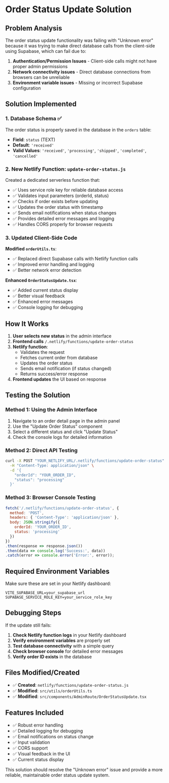 # Order Status Update Solution

## Problem Analysis

The order status update functionality was failing with "Unknown error" because it was trying to make direct database calls from the client-side using Supabase, which can fail due to:

1. **Authentication/Permission Issues** - Client-side calls might not have proper admin permissions
2. **Network connectivity issues** - Direct database connections from browsers can be unreliable
3. **Environment variable issues** - Missing or incorrect Supabase configuration

## Solution Implemented

### 1. Database Schema ✅
The order status is properly saved in the database in the `orders` table:
- **Field**: `status` (TEXT)
- **Default**: `'received'`
- **Valid Values**: `'received'`, `'processing'`, `'shipped'`, `'completed'`, `'cancelled'`

### 2. New Netlify Function: `update-order-status.js`
Created a dedicated serverless function that:
- ✅ Uses service role key for reliable database access
- ✅ Validates input parameters (orderId, status)
- ✅ Checks if order exists before updating
- ✅ Updates the order status with timestamp
- ✅ Sends email notifications when status changes
- ✅ Provides detailed error messages and logging
- ✅ Handles CORS properly for browser requests

### 3. Updated Client-Side Code
**Modified `orderUtils.ts`**:
- ✅ Replaced direct Supabase calls with Netlify function calls
- ✅ Improved error handling and logging
- ✅ Better network error detection

**Enhanced `OrderStatusUpdate.tsx`**:
- ✅ Added current status display
- ✅ Better visual feedback
- ✅ Enhanced error messages
- ✅ Console logging for debugging

## How It Works

1. **User selects new status** in the admin interface
2. **Frontend calls** `/.netlify/functions/update-order-status`
3. **Netlify function**:
   - Validates the request
   - Fetches current order from database
   - Updates the order status
   - Sends email notification (if status changed)
   - Returns success/error response
4. **Frontend updates** the UI based on response

## Testing the Solution

### Method 1: Using the Admin Interface
1. Navigate to an order detail page in the admin panel
2. Use the "Update Order Status" component
3. Select a different status and click "Update Status"
4. Check the console logs for detailed information

### Method 2: Direct API Testing
```bash
curl -X POST "YOUR_NETLIFY_URL/.netlify/functions/update-order-status" \
  -H "Content-Type: application/json" \
  -d '{
    "orderId": "YOUR_ORDER_ID",
    "status": "processing"
  }'
```

### Method 3: Browser Console Testing
```javascript
fetch('/.netlify/functions/update-order-status', {
  method: 'POST',
  headers: { 'Content-Type': 'application/json' },
  body: JSON.stringify({
    orderId: 'YOUR_ORDER_ID',
    status: 'processing'
  })
})
.then(response => response.json())
.then(data => console.log('Success:', data))
.catch(error => console.error('Error:', error));
```

## Required Environment Variables

Make sure these are set in your Netlify dashboard:

```
VITE_SUPABASE_URL=your_supabase_url
SUPABASE_SERVICE_ROLE_KEY=your_service_role_key
```

## Debugging Steps

If the update still fails:

1. **Check Netlify function logs** in your Netlify dashboard
2. **Verify environment variables** are properly set
3. **Test database connectivity** with a simple query
4. **Check browser console** for detailed error messages
5. **Verify order ID exists** in the database

## Files Modified/Created

- ✅ **Created**: `netlify/functions/update-order-status.js`
- ✅ **Modified**: `src/utils/orderUtils.ts` 
- ✅ **Modified**: `src/components/AdminRoute/OrderStatusUpdate.tsx`

## Features Included

- ✅ Robust error handling
- ✅ Detailed logging for debugging
- ✅ Email notifications on status change
- ✅ Input validation
- ✅ CORS support
- ✅ Visual feedback in the UI
- ✅ Current status display

This solution should resolve the "Unknown error" issue and provide a more reliable, maintainable order status update system. 